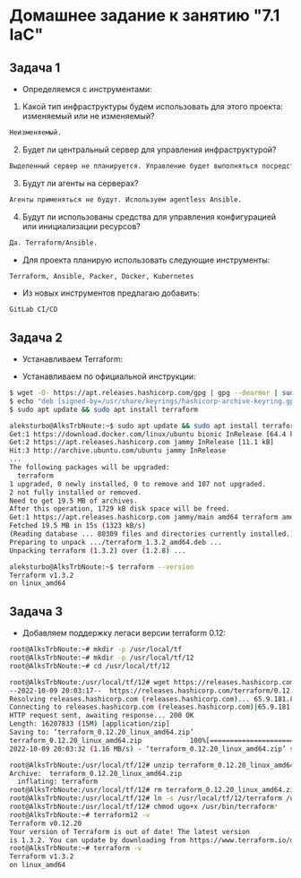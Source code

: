 # Домашнее задание к занятию "7.1 IaC"

## Задача 1

- Определяемся с инструментами:

1. Какой тип инфраструктуры будем использовать для этого проекта: изменяемый или не изменяемый?

```bash
Неизменяемый.
```

2. Будет ли центральный сервер для управления инфраструктурой?

```bash
Выделенный сервер не планируется. Управление будет выполняться посредством Terraform/Ansible и Git.
```

3. Будут ли агенты на серверах?

```bash
Агенты применяться не будут. Используем agentless Ansible.
```

4. Будут ли использованы средства для управления конфигурацией или инициализации ресурсов?

```bash
Да. Terraform/Ansible.
```

- Для проекта планирую использовать следующие инструменты:

```bash
Terraform, Ansible, Packer, Docker, Kubernetes
```

- Из новых инструментов предлагаю добавить:

```bash
GitLab CI/CD
```

## Задача 2

- Устанавливаем Terraform:

- Устанавливаем по официальной инструкции:

```bash
$ wget -O- https://apt.releases.hashicorp.com/gpg | gpg --dearmor | sudo tee /usr/share/keyrings/hashicorp-archive-keyring.gpg
$ echo "deb [signed-by=/usr/share/keyrings/hashicorp-archive-keyring.gpg] https://apt.releases.hashicorp.com $(lsb_release -cs) main" | sudo tee /etc/apt/sources.list.d/hashicorp.list
$ sudo apt update && sudo apt install terraform
```

```bash
aleksturbo@AlksTrbNoute:~$ sudo apt update && sudo apt install terraform
Get:1 https://download.docker.com/linux/ubuntu bionic InRelease [64.4 kB]
Get:2 https://apt.releases.hashicorp.com jammy InRelease [11.1 kB]
Hit:3 http://archive.ubuntu.com/ubuntu jammy InRelease
...
The following packages will be upgraded:
  terraform
1 upgraded, 0 newly installed, 0 to remove and 107 not upgraded.
2 not fully installed or removed.
Need to get 19.5 MB of archives.
After this operation, 1729 kB disk space will be freed.
Get:1 https://apt.releases.hashicorp.com jammy/main amd64 terraform amd64 1.3.2 [19.5 MB]
Fetched 19.5 MB in 15s (1323 kB/s)
(Reading database ... 80309 files and directories currently installed.)
Preparing to unpack .../terraform_1.3.2_amd64.deb ...
Unpacking terraform (1.3.2) over (1.2.8) ...

aleksturbo@AlksTrbNoute:~$ terraform --version
Terraform v1.3.2
on linux_amd64

```

## Задача 3

- Добавляем поддержку легаси версии terraform 0.12:

```bash
root@AlksTrbNoute:~# mkdir -p /usr/local/tf
root@AlksTrbNoute:~# mkdir -p /usr/local/tf/12
root@AlksTrbNoute:~# cd /usr/local/tf/12

root@AlksTrbNoute:/usr/local/tf/12# wget https://releases.hashicorp.com/terraform/0.12.20/terraform_0.12.20_linux_amd64.zip
--2022-10-09 20:03:17--  https://releases.hashicorp.com/terraform/0.12.20/terraform_0.12.20_linux_amd64.zip
Resolving releases.hashicorp.com (releases.hashicorp.com)... 65.9.181.88, 65.9.181.53, 65.9.181.109, ...
Connecting to releases.hashicorp.com (releases.hashicorp.com)|65.9.181.88|:443... connected.
HTTP request sent, awaiting response... 200 OK
Length: 16207833 (15M) [application/zip]
Saving to: ‘terraform_0.12.20_linux_amd64.zip’
terraform_0.12.20_linux_amd64.zip            100%[==============================================================>]  15.46M  1.99MB/s    in 13s
2022-10-09 20:03:32 (1.16 MB/s) - ‘terraform_0.12.20_linux_amd64.zip’ saved [16207833/16207833]

root@AlksTrbNoute:/usr/local/tf/12# unzip terraform_0.12.20_linux_amd64.zip
Archive:  terraform_0.12.20_linux_amd64.zip
  inflating: terraform
root@AlksTrbNoute:/usr/local/tf/12# rm terraform_0.12.20_linux_amd64.zip
root@AlksTrbNoute:/usr/local/tf/12# ln -s /usr/local/tf/12/terraform /usr/bin/terraform12
root@AlksTrbNoute:/usr/local/tf/12# chmod ugo+x /usr/bin/terraform*
root@AlksTrbNoute:~# terraform12 -v
Terraform v0.12.20
Your version of Terraform is out of date! The latest version
is 1.3.2. You can update by downloading from https://www.terraform.io/downloads.html
root@AlksTrbNoute:~# terraform -v
Terraform v1.3.2
on linux_amd64
```
